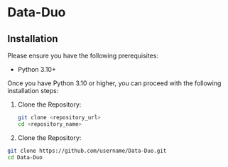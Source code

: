 # Data-Duo

## Installation

Please ensure you have the following prerequisites:

- Python 3.10+

Once you have Python 3.10 or higher, you can proceed with the following installation steps:

1. Clone the Repository:

   ```bash
   git clone <repository_url>
   cd <repository_name>
2.  Clone the Repository:

   ```bash
   git clone https://github.com/username/Data-Duo.git
   cd Data-Duo



